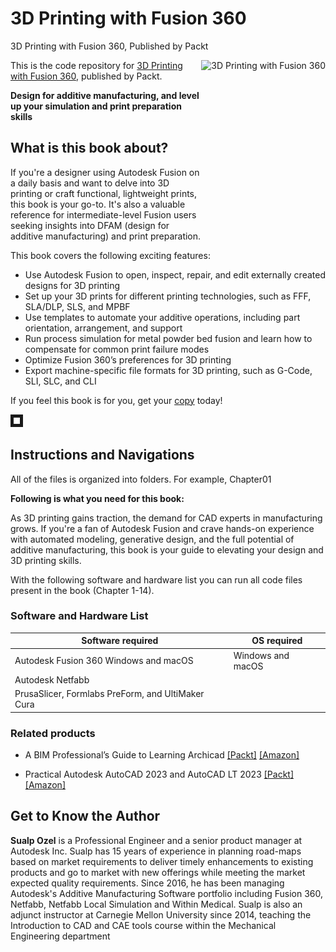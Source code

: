 # 3D Printing with Fusion 360
3D Printing with Fusion 360, Published by Packt

<a href="https://www.packtpub.com/product/3d-printing-with-fusion-360/9781803246642"><img src="https://static.packt-cdn.com/products/9781803246642/cover/smaller" alt="3D Printing with Fusion 360" height="256px" align="right"></a>

This is the code repository for [3D Printing with Fusion 360](https://www.packtpub.com/product/3d-printing-with-fusion-360/9781803246642), published by Packt.

**Design for additive manufacturing, and level up your simulation and print preparation skills**

## What is this book about?

If you're a designer using Autodesk Fusion on a daily basis and want to delve into 3D printing or craft functional, lightweight prints, this book is your go-to. It's also a valuable reference for intermediate-level Fusion users seeking insights into DFAM (design for additive manufacturing) and print preparation.

This book covers the following exciting features:

* Use Autodesk Fusion to open, inspect, repair, and edit externally created designs for 3D printing
* Set up your 3D prints for different printing technologies, such as FFF, SLA/DLP, SLS, and MPBF
* Use templates to automate your additive operations, including part orientation, arrangement, and support
* Run process simulation for metal powder bed fusion and learn how to compensate for common print failure modes
* Optimize Fusion 360’s preferences for 3D printing
* Export machine-specific file formats for 3D printing, such as G-Code, SLI, SLC, and CLI
  
If you feel this book is for you, get your [copy](https://www.amazon.in/Printing-Fusion-360-manufacturing-preparation/dp/1803246642) today!

<a href="https://www.packtpub.com/?utm_source=github&utm_medium=banner&utm_campaign=GitHubBanner"><img src="https://raw.githubusercontent.com/PacktPublishing/GitHub/master/GitHub.png" 
alt="https://www.packtpub.com/" border="5" /></a>

## Instructions and Navigations
All of the files is organized into folders. For example, Chapter01


**Following is what you need for this book:**

As 3D printing gains traction, the demand for CAD experts in manufacturing grows. If you're a fan of Autodesk Fusion and crave hands-on experience with automated modeling, generative design, and the full potential of additive manufacturing, this book is your guide to elevating your design and 3D printing skills.


With the following software and hardware list you can run all code files present in the book (Chapter 1-14).

### Software and Hardware List
| Software required                    | OS required                         |
| ------------------------------------ | ----------------------------------- |
| Autodesk Fusion 360 Windows and macOS            | Windows and macOS        |
| Autodesk Netfabb |                          |
| PrusaSlicer, Formlabs PreForm, and UltiMaker Cura |                          |


### Related products <Other books you may enjoy>
* A BIM Professional’s Guide to Learning Archicad [[Packt]](https://www.packtpub.com/product/a-bim-professionals-guide-to-learning-archicad/9781803246574) [[Amazon]](https://www.amazon.com/BIM-Professionals-Guide-Learning-Archicad/dp/180324657X)

* Practical Autodesk AutoCAD 2023 and AutoCAD LT 2023 [[Packt]](https://www.packtpub.com/product/unreal-engine-5-character-creation-animation-and-cinematics/9781801812443) [[Amazon]](https://www.amazon.com/Practical-Autodesk-AutoCAD-2023-beginners/dp/1801816468)

## Get to Know the Author
**Sualp Ozel** is a Professional Engineer and a senior product manager at Autodesk Inc. Sualp has 15 years of experience in planning road-maps based on market requirements to deliver timely enhancements to existing products and go to market with new offerings while meeting the market expected quality requirements. Since 2016, he has been managing Autodesk's Additive Manufacturing Software portfolio including Fusion 360, Netfabb, Netfabb Local Simulation and Within Medical. Sualp is also an adjunct instructor at Carnegie Mellon University since 2014, teaching the Introduction to CAD and CAE tools course within the Mechanical Engineering department
